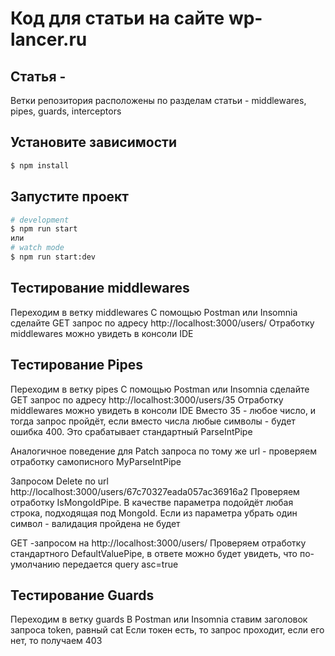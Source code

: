 # Код для статьи на сайте wp-lancer.ru
## Статья - 

Ветки репозитория расположены по разделам статьи - middlewares, pipes, guards, interceptors

## Установите зависимости

```bash
$ npm install
```

## Запустите проект

```bash
# development
$ npm run start
или
# watch mode
$ npm run start:dev
```
## Тестирование middlewares
Переходим в ветку middlewares
С помощью Postman или Insomnia сделайте GET запрос по адресу http://localhost:3000/users/
Отработку middlewares можно увидеть в консоли IDE

## Тестирование Pipes
Переходим в ветку pipes
С помощью Postman или Insomnia сделайте GET запрос по адресу http://localhost:3000/users/35
Отработку middlewares можно увидеть в консоли IDE
Вместо 35 - любое число, и тогда запрос пройдёт, если вместо числа любые символы -
будет ошибка 400. Это срабатывает стандартный ParseIntPipe

Аналогичное поведение для Patch запроса по тому же url - проверяем отработку самописного
MyParseIntPipe

Запросом Delete по url http://localhost:3000/users/67c70327eada057ac36916a2
Проверяем отработку IsMongoIdPipe. В качестве параметра подойдёт любая строка,
подходящая под MongoId. Если из параметра убрать один символ - валидация пройдена не будет

GET -запросом на http://localhost:3000/users/
Проверяем отработку стандартного DefaultValuePipe, в ответе можно будет увидеть, что по-умолчанию передается query asc=true

## Тестирование Guards
Переходим в ветку guards
В Postman или Insomnia ставим заголовок запроса token, равный cat
Если токен есть, то запрос проходит, если его нет, то получаем 403

